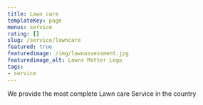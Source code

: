 ```yaml
---
title: Lawn care
templateKey: page
menus: service
rating: []
slug: /service/lawncare
featured: true
featuredimage: /img/lawnassessment.jpg
featuredimage_alt: Lawns Matter Logo
tags:
- service
---
```

We provide the most complete Lawn care Service in the country